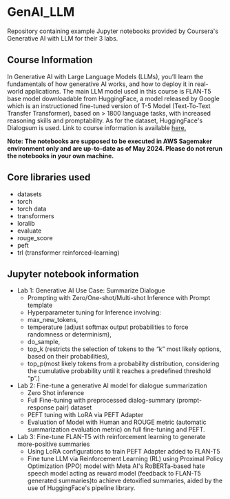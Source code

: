 # GenAI_LLM
Repository containing example Jupyter notebooks provided by Coursera's Generative AI with LLM for their 3 labs. 

## Course Information
In Generative AI with Large Language Models (LLMs), you’ll learn the fundamentals of how generative AI works, and how to deploy it in real-world applications. The main LLM model used in this course is FLAN-T5 base model downloadable from HuggingFace, a model released by Google which is an instructioned fine-tuned version of T-5 Model (Text-To-Text Transfer Transformer), based on > 1800 language tasks, with increased reasoning skills and promptability. As for the dataset, HuggingFace's Dialogsum is used.
Link to course information is available [here.](https://www.coursera.org/learn/generative-ai-with-llms/home/info)


**Note: The notebooks are supposed to be executed in AWS Sagemaker environment only and are up-to-date as of May 2024. Please do not rerun the notebooks in your own machine.**

## Core libraries used
- datasets
- torch
- torch data
- transformers
- loralib
- evaluate
- rouge_score
- peft
- trl (transformer reinforced-learning)


## Jupyter notebook information
- Lab 1: Generative AI Use Case: Summarize Dialogue
  -  Prompting with Zero/One-shot/Multi-shot Inference with Prompt template
  -  Hyperparameter tuning for Inference involving:
    -   max_new_tokens,
    -   temperature (adjust softmax output probabilities to force randomness or determinism),
    -   do_sample,
    -   top_k (restricts the selection of tokens to the “k” most likely options, based on their probabilities),
    -   top_p(most likely tokens from a probability distribution, considering the cumulative probability until it reaches a predefined threshold “p”.)
- Lab 2: Fine-tune a generative AI model for dialogue summarization
  - Zero Shot inference
  - Full Fine-tuning with preprocessed dialog-summary (prompt-response pair) dataset
  - PEFT tuning with LoRA via PEFT Adapter
  - Evaluation of Model with Human and ROUGE metric (automatic summarization evaluation metric) on full fine-tuning and PEFT.
- Lab 3: Fine-tune FLAN-T5 with reinforcement learning to generate more-positive summaries
  - Using LoRA configurations to train PEFT Adapter added to FLAN-T5
  - Fine tune LLM via Reinforcement Learning (RL) using Proximal Policy Optimization (PPO) model with Meta AI's RoBERTa-based hate speech model acting as reward model (feedback to FLAN-T5 generated summaries)to achieve detoxified summaries, aided by the use of HuggingFace's pipeline library.
